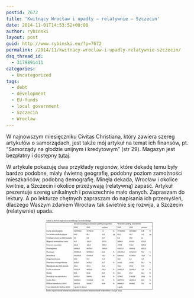 ```yaml
---
postid: 7672
title: 'Kwitnący Wrocław i upadły – relatywnie – Szczecin'
date: 2014-11-01T14:53:52+00:00
author: rybinski
layout: post
guid: http://www.rybinski.eu/?p=7672
permalink: /2014/11/kwitnacy-wroclaw-i-upadly-relatywnie-szczecin/
dsq_thread_id:
  - 3179891411
categories:
  - Uncategorized
tags:
  - debt
  - development
  - EU-funds
  - local government
  - Szczecin
  - Wroclaw
---
```

W najnowszym miesięczniku Civitas Christiana, który zawiera szereg artykułów o samorządach, jest także mój artykuł na temat ich finansów, pt. “Samorządy na głodzie unijnym i kredytowym” (str 29). Magazyn jest bezpłatny i dostępny [tutaj](http://resources.rybinski.eu/resources/viewResource:c91f1e7a-61cd-11e4-b638-0200008f2106).

W artykule pokazuję dwa przykłady regionów, które dekadę temu były bardzo podobne, miały świetną geografię, podobny poziom zamożności mieszkańców, podobną demografię. Minęła dekada, Wrocław i okolice kwitnie, a Szczecin i okolice przeżywają (relatywną) zapaść. Artykuł prezentuje szereg unikalnych i powszechnie mało danych. Zapraszam do lektury. A po lekturze chętnych zapraszam do napisania ich przemyśleń, dlaczego Waszym zdaniem Wrocław tak świetnie się rozwija, a Szczecin (relatywnie) upada.

<p style="text-align: center;">
  <a href="/uploads/2014/11/Szczecin_Wroclaw.jpg"><img class="wp-image-7676 aligncenter" title="Szczecin_Wroclaw" src="/uploads/2014/11/Szczecin_Wroclaw-300x198.jpg" alt="" width="300" height="198" /></a>
</p>
